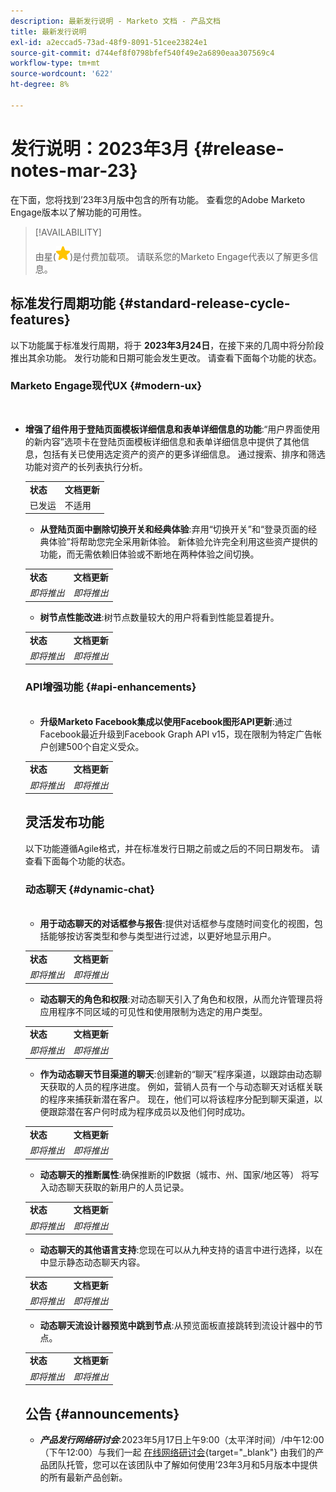 ```yaml
---
description: 最新发行说明 - Marketo 文档 - 产品文档
title: 最新发行说明
exl-id: a2eccad5-73ad-48f9-8091-51cee23824e1
source-git-commit: d744ef8f0798bfef540f49e2a6890eaa307569c4
workflow-type: tm+mt
source-wordcount: '622'
ht-degree: 8%

---
```


# 发行说明：2023年3月 {#release-notes-mar-23}

在下面，您将找到’23年3月版中包含的所有功能。 查看您的Adobe Marketo Engage版本以了解功能的可用性。

>[!AVAILABILITY]
>
>由星(![星星](assets/yellow-star.png))是付费加载项。 请联系您的Marketo Engage代表以了解更多信息。

## 标准发行周期功能 {#standard-release-cycle-features}

以下功能属于标准发行周期，将于 **2023年3月24日**，在接下来的几周中将分阶段推出其余功能。 发行功能和日期可能会发生更改。 请查看下面每个功能的状态。

### Marketo Engage现代UX {#modern-ux}

</br>

* **增强了组件用于登陆页面模板详细信息和表单详细信息的功能**:“用户界面使用的新内容”选项卡在登陆页面模板详细信息和表单详细信息中提供了其他信息，包括有关已使用选定资产的资产的更多详细信息。 通过搜索、排序和筛选功能对资产的长列表执行分析。

   <table> 
  <tr> 
   <td><b>状态</b></td>
   <td><b>文档更新</b></td>
  </tr>
  <tr> 
   <td>已发运</td>
   <td>不适用</td>
  </tr>
  </tbody>
</table>

* **从登陆页面中删除切换开关和经典体验**:弃用“切换开关”和“登录页面的经典体验”将帮助您完全采用新体验。 新体验允许完全利用这些资产提供的功能，而无需依赖旧体验或不断地在两种体验之间切换。

<table> 
  <tr> 
   <td><b>状态</b></td>
   <td><b>文档更新</b></td>
  </tr>
  <tr> 
   <td><i>即将推出</i></td>
   <td><i>即将推出</i></td>
  </tr>
  </tbody>
</table>

* **树节点性能改进**:树节点数量较大的用户将看到性能显着提升。

<table> 
  <tr> 
   <td><b>状态</b></td>
   <td><b>文档更新</b></td>
  </tr>
  <tr> 
   <td><i>即将推出</i></td>
   <td><i>即将推出</i></td>
  </tr>
  </tbody>
</table>

### API增强功能 {#api-enhancements}

</br>

* **升级Marketo Facebook集成以使用Facebook图形API更新**:通过Facebook最近升级到Facebook Graph API v15，现在限制为特定广告帐户创建500个自定义受众。

<table> 
  <tr> 
   <td><b>状态</b></td>
   <td><b>文档更新</b></td>
  </tr>
  <tr> 
   <td><i>即将推出</i></td>
   <td><i>即将推出</i></td>
  </tr>
  </tbody>
</table>

## 灵活发布功能

以下功能遵循Agile格式，并在标准发行日期之前或之后的不同日期发布。 请查看下面每个功能的状态。

### 动态聊天 {#dynamic-chat}

</br>

* **用于动态聊天的对话框参与报告**:提供对话框参与度随时间变化的视图，包括能够按访客类型和参与类型进行过滤，以更好地显示用户。

<table> 
  <tr> 
   <td><b>状态</b></td>
   <td><b>文档更新</b></td>
  </tr>
  <tr> 
   <td><i>即将推出</i></td>
   <td><i>即将推出</i></td>
  </tr>
  </tbody>
</table>

* **动态聊天的角色和权限**:对动态聊天引入了角色和权限，从而允许管理员将应用程序不同区域的可见性和使用限制为选定的用户类型。

<table> 
  <tr> 
   <td><b>状态</b></td>
   <td><b>文档更新</b></td>
  </tr>
  <tr> 
   <td><i>即将推出</i></td>
   <td><i>即将推出</i></td>
  </tr>
  </tbody>
</table>

* **作为动态聊天节目渠道的聊天**:创建新的“聊天”程序渠道，以跟踪由动态聊天获取的人员的程序进度。 例如，营销人员有一个与动态聊天对话框关联的程序来捕获新潜在客户。 现在，他们可以将该程序分配到聊天渠道，以便跟踪潜在客户何时成为程序成员以及他们何时成功。

<table> 
  <tr> 
   <td><b>状态</b></td>
   <td><b>文档更新</b></td>
  </tr>
  <tr> 
   <td><i>即将推出</i></td>
   <td><i>即将推出</i></td>
  </tr>
  </tbody>
</table>

* **动态聊天的推断属性**:确保推断的IP数据（城市、州、国家/地区等） 将写入动态聊天获取的新用户的人员记录。

<table> 
  <tr> 
   <td><b>状态</b></td>
   <td><b>文档更新</b></td>
  </tr>
  <tr> 
   <td><i>即将推出</i></td>
   <td><i>即将推出</i></td>
  </tr>
  </tbody>
</table>

* **动态聊天的其他语言支持**:您现在可以从九种支持的语言中进行选择，以在中显示静态动态聊天内容。

<table> 
  <tr> 
   <td><b>状态</b></td>
   <td><b>文档更新</b></td>
  </tr>
  <tr> 
   <td><i>即将推出</i></td>
   <td><i>即将推出</i></td>
  </tr>
  </tbody>
</table>

* **动态聊天流设计器预览中跳到节点**:从预览面板直接跳转到流设计器中的节点。

<table> 
  <tr> 
   <td><b>状态</b></td>
   <td><b>文档更新</b></td>
  </tr>
  <tr> 
   <td><i>即将推出</i></td>
   <td><i>即将推出</i></td>
  </tr>
  </tbody>
</table>

## 公告 {#announcements}

* **_产品发行网络研讨会_**:2023年5月17日上午9:00（太平洋时间）/中午12:00（下午12:00）与我们一起 [在线网络研讨会](https://engage.marketo.com/2023_March_May_Release_Webinar_RegistrationPage.html){target="_blank"} 由我们的产品团队托管，您可以在该团队中了解如何使用’23年3月和5月版本中提供的所有最新产品创新。
